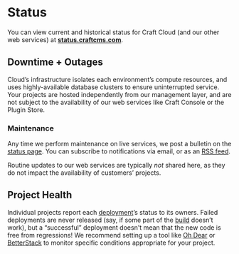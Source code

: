 # Status

You can view current and historical status for Craft Cloud (and our other web services) at **[status.craftcms.com](https://status.craftcms.com)**.

## Downtime + Outages

Cloud’s infrastructure isolates each environment’s compute resources, and uses highly-available database clusters to ensure uninterrupted service. Your projects are hosted independently from our management layer, and are not subject to the availability of our web services like Craft Console or the Plugin Store.

### Maintenance

Any time we perform maintenance on live services, we post a bulletin on the [status page](https://status.craftcms.com/maintenance). You can subscribe to notifications via email, or as an [RSS feed](https://status.craftcms.com/feed.rss).

Routine updates to our web services are typically _not_ shared here, as they do not impact the availability of customers’ projects.

## Project Health

Individual projects report each [deployment](deployment.md)’s status to its owners. Failed deployments are never released (say, if some part of the [build](builds.md) doesn’t work), but a “successful” deployment doesn't mean that the new code is free from regressions! We recommend setting up a tool like [Oh Dear](http://ohdear.app) or [BetterStack](https://betterstack.com) to monitor specific conditions appropriate for your project.
